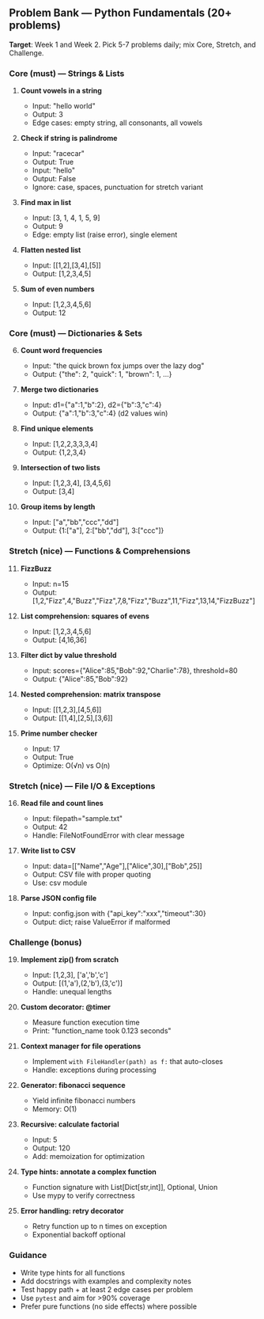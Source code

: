 ## Problem Bank — Python Fundamentals (20+ problems)

**Target**: Week 1 and Week 2. Pick 5-7 problems daily; mix Core, Stretch, and Challenge.

### Core (must) — Strings & Lists

1) **Count vowels in a string**
   - Input: "hello world"
   - Output: 3
   - Edge cases: empty string, all consonants, all vowels

2) **Check if string is palindrome**
   - Input: "racecar"
   - Output: True
   - Input: "hello"
   - Output: False
   - Ignore: case, spaces, punctuation for stretch variant

3) **Find max in list**
   - Input: [3, 1, 4, 1, 5, 9]
   - Output: 9
   - Edge: empty list (raise error), single element

4) **Flatten nested list**
   - Input: [[1,2],[3,4],[5]]
   - Output: [1,2,3,4,5]

5) **Sum of even numbers**
   - Input: [1,2,3,4,5,6]
   - Output: 12

### Core (must) — Dictionaries & Sets

6) **Count word frequencies**
   - Input: "the quick brown fox jumps over the lazy dog"
   - Output: {"the": 2, "quick": 1, "brown": 1, ...}

7) **Merge two dictionaries**
   - Input: d1={"a":1,"b":2}, d2={"b":3,"c":4}
   - Output: {"a":1,"b":3,"c":4} (d2 values win)

8) **Find unique elements**
   - Input: [1,2,2,3,3,3,4]
   - Output: {1,2,3,4}

9) **Intersection of two lists**
   - Input: [1,2,3,4], [3,4,5,6]
   - Output: [3,4]

10) **Group items by length**
    - Input: ["a","bb","ccc","dd"]
    - Output: {1:["a"], 2:["bb","dd"], 3:["ccc"]}

### Stretch (nice) — Functions & Comprehensions

11) **FizzBuzz**
    - Input: n=15
    - Output: [1,2,"Fizz",4,"Buzz","Fizz",7,8,"Fizz","Buzz",11,"Fizz",13,14,"FizzBuzz"]

12) **List comprehension: squares of evens**
    - Input: [1,2,3,4,5,6]
    - Output: [4,16,36]

13) **Filter dict by value threshold**
    - Input: scores={"Alice":85,"Bob":92,"Charlie":78}, threshold=80
    - Output: {"Alice":85,"Bob":92}

14) **Nested comprehension: matrix transpose**
    - Input: [[1,2,3],[4,5,6]]
    - Output: [[1,4],[2,5],[3,6]]

15) **Prime number checker**
    - Input: 17
    - Output: True
    - Optimize: O(√n) vs O(n)

### Stretch (nice) — File I/O & Exceptions

16) **Read file and count lines**
    - Input: filepath="sample.txt"
    - Output: 42
    - Handle: FileNotFoundError with clear message

17) **Write list to CSV**
    - Input: data=[["Name","Age"],["Alice",30],["Bob",25]]
    - Output: CSV file with proper quoting
    - Use: csv module

18) **Parse JSON config file**
    - Input: config.json with {"api_key":"xxx","timeout":30}
    - Output: dict; raise ValueError if malformed

### Challenge (bonus)

19) **Implement zip() from scratch**
    - Input: [1,2,3], ['a','b','c']
    - Output: [(1,'a'),(2,'b'),(3,'c')]
    - Handle: unequal lengths

20) **Custom decorator: @timer**
    - Measure function execution time
    - Print: "function_name took 0.123 seconds"

21) **Context manager for file operations**
    - Implement `with FileHandler(path) as f:` that auto-closes
    - Handle: exceptions during processing

22) **Generator: fibonacci sequence**
    - Yield infinite fibonacci numbers
    - Memory: O(1)

23) **Recursive: calculate factorial**
    - Input: 5
    - Output: 120
    - Add: memoization for optimization

24) **Type hints: annotate a complex function**
    - Function signature with List[Dict[str,int]], Optional, Union
    - Use mypy to verify correctness

25) **Error handling: retry decorator**
    - Retry function up to n times on exception
    - Exponential backoff optional

### Guidance
- Write type hints for all functions
- Add docstrings with examples and complexity notes
- Test happy path + at least 2 edge cases per problem
- Use `pytest` and aim for >90% coverage
- Prefer pure functions (no side effects) where possible


